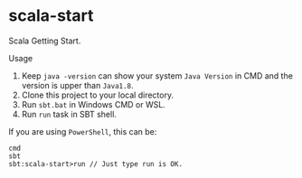 # scala-start
Scala Getting Start.

Usage
1. Keep `java -version` can show your system `Java Version` in CMD and the version is upper than `Java1.8`.
1. Clone this project to your local directory.
1. Run `sbt.bat` in Windows CMD or WSL.
1. Run `run` task in SBT shell.

If you are using `PowerShell`, this can be:
``` shell
cmd
sbt
sbt:scala-start>run // Just type run is OK.
```
